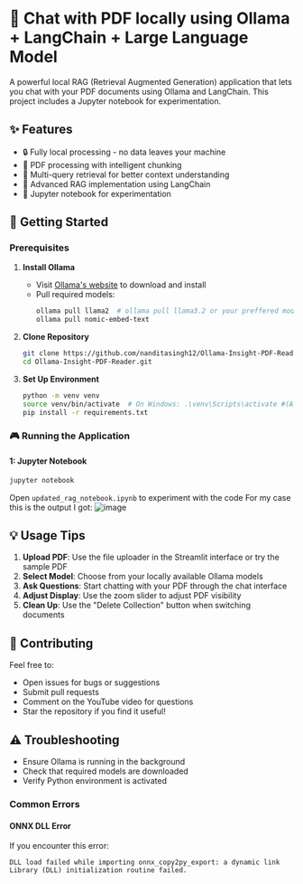 # 🤖 Chat with PDF locally using Ollama + LangChain + Large Language Model

A powerful local RAG (Retrieval Augmented Generation) application that lets you chat with your PDF documents using Ollama and LangChain. This project includes a Jupyter notebook for experimentation.

## ✨ Features

- 🔒 Fully local processing - no data leaves your machine
- 📄 PDF processing with intelligent chunking
- 🧠 Multi-query retrieval for better context understanding
- 🎯 Advanced RAG implementation using LangChain
- 📓 Jupyter notebook for experimentation

## 🚀 Getting Started

### Prerequisites

1. **Install Ollama**
   - Visit [Ollama's website](https://ollama.ai) to download and install
   - Pull required models:
     ```bash
     ollama pull llama2  # ollama pull llama3.2 or your preffered model
     ollama pull nomic-embed-text
     ```

2. **Clone Repository**
   ```bash
   git clone https://github.com/nanditasingh12/Ollama-Insight-PDF-Reader.git
   cd Ollama-Insight-PDF-Reader.git
   ```

3. **Set Up Environment**
   ```bash
   python -m venv venv
   source venv/bin/activate  # On Windows: .\venv\Scripts\activate #(Activate your environment)
   pip install -r requirements.txt
   ```

### 🎮 Running the Application

#### 1: Jupyter Notebook
```bash
jupyter notebook
```
Open `updated_rag_notebook.ipynb` to experiment with the code
For my case this is the output I got: ![image](https://github.com/user-attachments/assets/53ff6b12-e883-4c71-b053-687d94f508d4)


## 💡 Usage Tips

1. **Upload PDF**: Use the file uploader in the Streamlit interface or try the sample PDF
2. **Select Model**: Choose from your locally available Ollama models
3. **Ask Questions**: Start chatting with your PDF through the chat interface
4. **Adjust Display**: Use the zoom slider to adjust PDF visibility
5. **Clean Up**: Use the "Delete Collection" button when switching documents

## 🤝 Contributing

Feel free to:
- Open issues for bugs or suggestions
- Submit pull requests
- Comment on the YouTube video for questions
- Star the repository if you find it useful!

## ⚠️ Troubleshooting

- Ensure Ollama is running in the background
- Check that required models are downloaded
- Verify Python environment is activated

### Common Errors

#### ONNX DLL Error
If you encounter this error:
```
DLL load failed while importing onnx_copy2py_export: a dynamic link Library (DLL) initialization routine failed.
```


